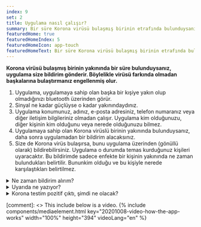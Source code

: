 ```yaml
---
index: 9
set: 2
title: Uygulama nasıl çalışır? 
summary: Bir süre Korona virüsü bulaşmış birinin etrafında bulunduysanız, uygulama size bir bildirim gönderir.
featuredHome: true
featuredHomeIndex: 5
featuredHomeIcon: app-touch
featuredHomeText: Bir süre Korona virüsü bulaşmış birinin etrafında bulunduysanız, uygulama size bir bildirim gönderir.
---
```


**Korona virüsü bulaşmış birinin yakınında bir süre bulunduysanız, uygulama size bildirim gönderir. Böylelikle virüsü farkında olmadan başkalarına bulaştırmanız engellenmiş olur.**

<div class="md-timeline" markdown="1">

1. Uygulama, uygulamaya sahip olan başka bir kışiye yakın olup olmadığınızı bluetooth üzerinden görür. 
2. Sinyal ne kadar güçlüyse o kadar yakınındaydınız. 
3. Uygulama konumunuz, adınız, e-posta adresiniz, telefon numaranız veya diğer iletişim bilgileriniz olmadan çalışır. Uygulama kim olduğunuzu, diğer kişinin kim olduğunu veya nerede olduğunuzu bilmez. 
4. Uygulamaya sahip olan Korona virüslü birinin yakınında bulunduysanız, daha sonra uygulamadan bir bildirim alacaksınız. 
5. Size de Korona virüs bulaşırsa, bunu uygulama üzerinden (gönüllü olarak) bildirebilirsiniz. Uygulama o durumda temas kurduğunuz kişileri uyaracaktır. Bu bildirimde sadece enfekte bir kişinin yakınında ne zaman bulundukları belirtilir. Bununkim olduğu ve bu kişiyle nerede karşılaştıkları belirtilmez.

</div>

<details>
<summary>Ne zaman bildirim alırım?</summary>
<div markdown="1">

Korona testiniz pozitif çıktıysa, bunu GGD ile birlikte uygulamada gönüllü olarak belirtebilirsiniz. GGD çalışanı sizi test sonuçları için ararsa, uygulama aracılığıyla başkalarını uyarmak isteyip istemediğinizi de soracaktır. Bunu tercih ederseniz, bildirimi alan kişi kim olduğunuzu veya temasın nerede oluştuğunu göremez. Bildirim ile ilgili kararı siz verirsiniz, bu mecbur değildir ve otomatik olarak yapılmaz. 

</div>
</details>

<details>
<summary>Uyarıda ne yazıyor? </summary>
<div markdown="1">

Bildirim, sonradan Korona olduğu anlaşılan birinin kaç gün önce yakınında bulunduğunuzu belirtir. Tam olarak kim, nerede ve ne zaman olduğunu belirtmez. 

- Herhangi bir şikayetiniz olmasa bile bildirimden hemen sonra kendinizi test ettirebilirsiniz. Bununla ilgili tüm bilgiler, CoronaMelder uygulamasından aldığınız bildirimde bulabilirsiniz. 
- Ciddi şikayetleriniz mi var veya risk grubuna dahil misiniz? O durumda doktorunuzu arayın. 

</div>
</details>

<details>
<summary>Korona testim pozitif çıktı, şimdi ne olacak? </summary>
<div markdown="1">

Korona testiniz pozitif çıktıysa, bunu GGD'nin bir çalışanıyla birlikte uygulamada gönüllü olarak belirtebilirsiniz. Bu şekilde başkalarını uyarabilirsiniz.Bildirimi alan kişi kim olduğunuzu veya temasın nerede oluştuğunu göremez. Bildirime ile ilgili siz karar verirsiniz, bu mecbur değildir ve otomatik olarak yapılmaz. 

</div>
</details>


[comment]: <> This include below is a video.
{% include components/mediaelement.html key="20201008-video-how-the-app-works" width="100%" height="394"  videoLang="en" %}
